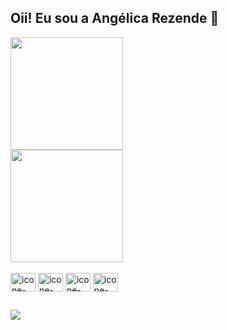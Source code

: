 ## Oii! Eu sou a Angélica Rezende 👋

<div>
  <a href="https://github.com/angelicagrezende">
  <img height=180em src="https://github-readme-stats.vercel.app/api?username=angelicagrezende&show_icons=true&theme=cobalt"><br>
  <img height=180em src="https://github-readme-stats.vercel.app/api/top-langs/?username=angelicagrezende&hide_progress=true&theme=cobalt">
</div>

<div style="display: inline-block"><br>
  <img align="center" alt="icone-CSS" height="30" width="40" src="https://cdn.jsdelivr.net/gh/devicons/devicon/icons/css3/css3-original.svg" />
  <img align="center" alt="icone-CSS" height="30" width="40" src="https://cdn.jsdelivr.net/gh/devicons/devicon/icons/html5/html5-original.svg" />
  <img align="center" alt="icone-CSS" height="30" width="40" src="https://cdn.jsdelivr.net/gh/devicons/devicon/icons/javascript/javascript-original.svg" />
  <img align="center" alt="icone-CSS" height="30" width="40" src="https://cdn.jsdelivr.net/gh/devicons/devicon/icons/python/python-original-wordmark.svg" />
</div>

##

<div>
  <a href="https://www.linkedin.com/in/ang%C3%A9lica-rezende-263033210/" target="_blank"><img src="https://img.shields.io/badge/LinkedIn-0077B5?style=for-the-badge&logo=linkedin&logoColor=white" target="_blank"></a>
</div>
